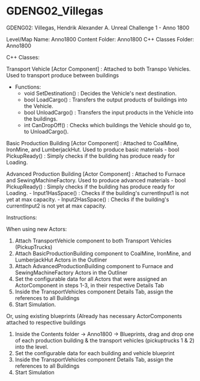 # GDENG02_Villegas

GDENG02: Villegas, Hendrik Alexander A.
Unreal Challenge 1 - Anno 1800

Level/Map Name: Anno1800
Content Folder: Anno1800
C++ Classes Folder: Anno1800


C++ Classes:

Transport Vehicle [Actor Component] : Attached to both Transpo Vehicles. Used to transport produce between buildings
 - Functions:
	- void SetDestination() : Decides the Vehicle's next destination. 
	- bool LoadCargo() : Transfers the output products of buildings into the Vehicle. 
	- bool UnloadCargo() : Transfers the input products in the Vehicle into the buildings.
	- int CanDropOff() : Checks which buildings the Vehicle should go to, to UnloadCargo().

Basic Production Building [Actor Component] : Attached to CoalMine, IronMine, and LumberjackHut. Used to produce basic materials
	- bool PickupReady() : Simply checks if the building has produce ready for Loading.

Advanced Production Building [Actor Component] : Attached to Furnace and SewingMachineFactory. Used to produce advanced materials
	- bool PickupReady() : Simply checks if the building has produce ready for Loading.
	- Input1HasSpace() : Checks if the building's currentInput1 is not yet at max capacity.
	- Input2HasSpace() : Checks if the building's currentInput2 is not yet at max capacity.


Instructions:

When using new Actors:
1. Attach TransportVehicle component to both Transport Vehicles (PickupTrucks)
2. Attach BasicProductionBuilding component to CoalMine, IronMine, and LumberjackHut Actors in the Outliner
3. Attach AdvancedProductionBuilding component to Furnace and SewingMachineFactory Actors in the Outliner
4. Set the configurable data for all Actors that were assigned an ActorComponent in steps 1-3, in their respective Details Tab
5. Inside the TransportVehicles component Details Tab, assign the references to all Buildings
6. Start Simulation.

Or, using existing blueprints (Already has necessary ActorComponents attached to respective buildings
1. Inside the Contents folder -> Anno1800 -> Blueprints, drag and drop one of each production building & the transport vehicles (pickuptrucks 1 & 2) into the level.
2. Set the configurable data for each building  and vehicle blueprint
3. Inside the TransportVehicles component Details Tab, assign the references to all Buildings
4. Start Simulation
